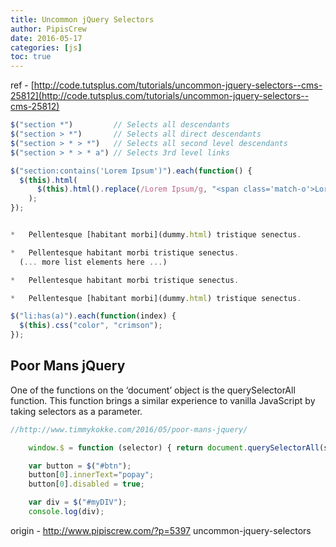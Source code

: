 ```yaml
---
title: Uncommon jQuery Selectors
author: PipisCrew
date: 2016-05-17
categories: [js]
toc: true
---
```


ref - [http://code.tutsplus.com/tutorials/uncommon-jquery-selectors--cms-25812](http://code.tutsplus.com/tutorials/uncommon-jquery-selectors--cms-25812)
```js
$("section *")         // Selects all descendants
$("section > *")       // Selects all direct descendants
$("section > * > *")   // Selects all second level descendants
$("section > * > * a") // Selects 3rd level links
```

```js
$("section:contains('Lorem Ipsum')").each(function() {
  $(this).html(
      $(this).html().replace(/Lorem Ipsum/g, "<span class='match-o'>Lorem Ipsum</span>")
    );
});
```

```js

*   Pellentesque [habitant morbi](dummy.html) tristique senectus.

*   Pellentesque habitant morbi tristique senectus.
  (... more list elements here ...)

*   Pellentesque habitant morbi tristique senectus.

*   Pellentesque [habitant morbi](dummy.html) tristique senectus.

$("li:has(a)").each(function(index) {
  $(this).css("color", "crimson");
});
```

## Poor Mans jQuery

One of the functions on the ‘document’ object is the querySelectorAll function. This function brings a similar experience to vanilla JavaScript by taking selectors as a parameter.

```js
//http://www.timmykokke.com/2016/05/poor-mans-jquery/

	window.$ = function (selector) { return document.querySelectorAll(selector); };

	var button = $("#btn");
	button[0].innerText="popay";
	button[0].disabled = true;

	var div = $("#myDIV");
	console.log(div);

```

origin - http://www.pipiscrew.com/?p=5397 uncommon-jquery-selectors